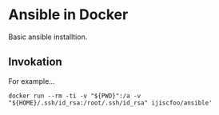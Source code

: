 Ansible in Docker
=================

Basic ansible installtion.

Invokation
----------

For example...

```
docker run --rm -ti -v "${PWD}":/a -v "${HOME}/.ssh/id_rsa:/root/.ssh/id_rsa" ijiscfoo/ansible'
```
